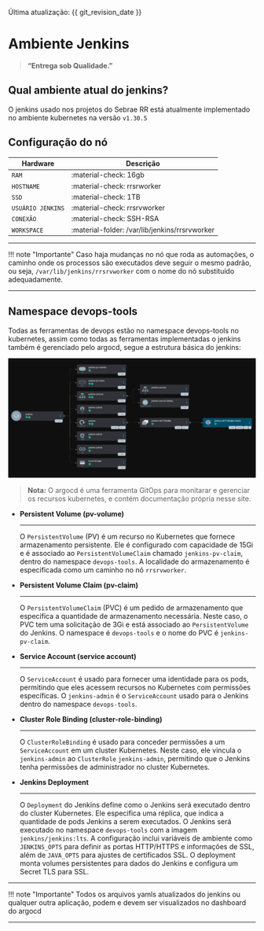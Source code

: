 Última atualização: {{ git_revision_date }}

# Ambiente Jenkins

> **“Entrega sob Qualidade.”**

## **Qual ambiente atual do jenkins?**

O jenkins usado nos projetos do Sebrae RR está atualmente implementado no ambiente kubernetes na versão `v1.30.5`

## **Configuração do nó**

| Hardware             | Descrição                                         |
| -------------------- | --------------------------------------------------|
| `RAM`                | :material-check:     16gb                         |
| `HOSTNAME`           | :material-check:     rrsrworker                   |
| `SSD`                | :material-check:     1TB                          |
| `USUÁRIO JENKINS`    | :material-check:     rrsrvworker                  |
| `CONEXÃO`            | :material-check:     SSH-RSA                      |
| `WORKSPACE`          | :material-folder:    /var/lib/jenkins/rrsrvworker |

***
!!! note "Importante"
Caso haja mudanças no nó que roda as automações, o caminho onde os processos são executados deve seguir o mesmo padrão, ou seja, `/var/lib/jenkins/rrsrvworker` com o nome do nó substituído adequadamente.
***

## **Namespace devops-tools**

Todas as ferramentas de devops estão no namespace devops-tools no kubernetes, assim como todas as ferramentas implementadas o jenkins também é gerenciado pelo argocd, segue a estrutura básica do jenkins:


![Jenkins Argocd](../../resources/jenkins/jenkins-argocd.png)


> **Nota:** O argocd é uma ferramenta GitOps para monitarar e gerenciar os recursos kubernetes, e contém documentação própria nesse site.

<div class="grid cards" markdown>

-   __Persistent Volume (pv-volume)__

    ---
    
    O `PersistentVolume` (PV) é um recurso no Kubernetes que fornece armazenamento persistente. 
    Ele é configurado com capacidade de 15Gi e é associado ao `PersistentVolumeClaim` 
    chamado `jenkins-pv-claim`, dentro do namespace `devops-tools`. A localidade do armazenamento 
    é especificada como um caminho no nó `rrsrvworker`.


-   __Persistent Volume Claim (pv-claim)__

    ---

    O `PersistentVolumeClaim` (PVC) é um pedido de armazenamento que especifica a quantidade de 
    armazenamento necessária. Neste caso, o PVC tem uma solicitação de 3Gi e está associado 
    ao `PersistentVolume` do Jenkins. O namespace é `devops-tools` e o nome do PVC é 
    `jenkins-pv-claim`.


-   __Service Account (service account)__

    ---

    O `ServiceAccount` é usado para fornecer uma identidade para os pods, permitindo que 
    eles acessem recursos no Kubernetes com permissões específicas. O `jenkins-admin` é o 
    `ServiceAccount` usado para o Jenkins dentro do namespace `devops-tools`.



-   __Cluster Role Binding (cluster-role-binding)__

    ---

    O `ClusterRoleBinding` é usado para conceder permissões a um `ServiceAccount` em um cluster 
    Kubernetes. Neste caso, ele vincula o `jenkins-admin` ao `ClusterRole` `jenkins-admin`, 
    permitindo que o Jenkins tenha permissões de administrador no cluster Kubernetes.


-   __Jenkins Deployment__

    ---

    O `Deployment` do Jenkins define como o Jenkins será executado dentro do cluster Kubernetes. 
    Ele especifica uma réplica, que indica a quantidade de pods Jenkins a serem executados. O Jenkins 
    será executado no namespace `devops-tools` com a imagem `jenkins/jenkins:lts`. 
    A configuração inclui variáveis de ambiente como `JENKINS_OPTS` para definir as portas HTTP/HTTPS 
    e informações de SSL, além de `JAVA_OPTS` para ajustes de certificados SSL. 
    O deployment monta volumes persistentes para dados do Jenkins e configura um Secret TLS para SSL.
</div>

***
!!! note "Importante"
Todos os arquivos yamls atualizados do jenkins ou qualquer outra aplicação, podem e devem ser visualizados no dashboard do argocd
***


